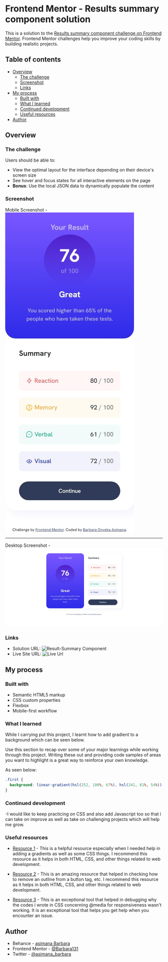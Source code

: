<!-- @format -->

# Frontend Mentor - Results summary component solution

This is a solution to the [Results summary component challenge on Frontend Mentor](https://www.frontendmentor.io/challenges/results-summary-component-CE_K6s0maV). Frontend Mentor challenges help you improve your coding skills by building realistic projects.

## Table of contents

- [Overview](#overview)
  - [The challenge](#the-challenge)
  - [Screenshot](#screenshot)
  - [Links](#links)
- [My process](#my-process)
  - [Built with](#built-with)
  - [What I learned](#what-i-learned)
  - [Continued development](#continued-development)
  - [Useful resources](#useful-resources)
- [Author](#author)

## Overview

### The challenge

Users should be able to:

- View the optimal layout for the interface depending on their device's screen size
- See hover and focus states for all interactive elements on the page
- **Bonus**: Use the local JSON data to dynamically populate the content

### Screenshot

Mobile Screenshot - ![mobile verion](./assets/images/mobile-screenshot.jpeg)

---

Desktop Screenshot - ![desktop version](./assets/images/desktop-screenshot.jpeg)

### Links

- Solution URL: ![Result-Summary Component](https://www.frontendmentor.io/challenges/results-summary-component-CE_K6s0maV)
- Live Site URL: ![Live Url](https://your-live-site-url.com)

## My process

### Built with

- Semantic HTML5 markup
- CSS custom properties
- Flexbox
- Mobile-first workflow

### What I learned

While I carrying put this project, I learnt how to add gradient to a background which can be seen below.

Use this section to recap over some of your major learnings while working through this project. Writing these out and providing code samples of areas you want to highlight is a great way to reinforce your own knowledge.

As seen below:

```css
.first {
  background: linear-gradient(hsl(252, 100%, 67%), hsl(241, 81%, 54%));
}
```

### Continued development

-I would like to keep practicing on CSS and also add Javascript too so that i can take on improve as well as take on challenging projects which will help me grow.

### Useful resources

- [Resource 1](https://www.w3schools.com/) - This is a helpful resource especially when I needed help in adding a gradients as well as some CSS things. I recommend this resource as it helps in both HTML, CSS, and other things related to web development.

- [Resource 2](https://developer.mozilla.org/en-US/) - This is an amazing resource that helped in checking how to remove an outline from a button tag, etc. I recommend this resource as it helps in both HTML, CSS, and other things related to web development.

- [Resource 3](https://stackoverflow.com/) - This is an exceptional tool that helped in debugging why the codes i wrote in CSS concerning @media for responsiveness wasn't working. It is an exceptional tool that helps you get help when you encounter an issue.

## Author

- Behance - [asimana Barbara](https://www.behance.net/barbaraasimana)
- Frontend Mentor - [@Barbara131](https://www.frontendmentor.io/profile/Barbara131)
- Twitter - [@asimana_barbara](https://x.com/asimana_barbara?t=GnfokJobp2fos4gJwct7eg&s=08)
